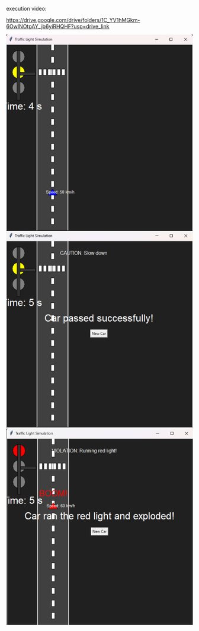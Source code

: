 execution video:

https://drive.google.com/drive/folders/1C_YV1hMGkm-6OwINOtpAY_jb6yiRHQHF?usp=drive_link


![alt](sample.png)
![alt](passed.png)
![alt](boom.png)
